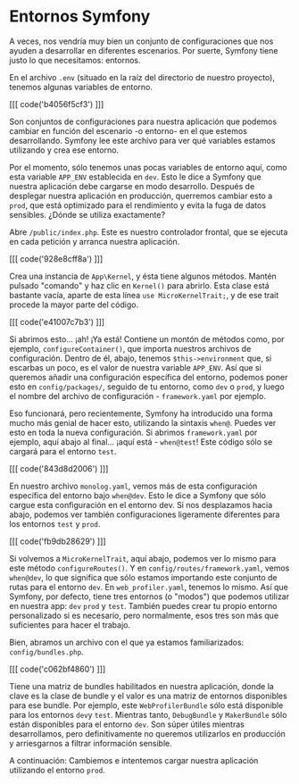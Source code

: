 # Entornos Symfony

A veces, nos vendría muy bien un conjunto de configuraciones que nos ayuden a desarrollar en diferentes escenarios. Por suerte, Symfony tiene justo lo que necesitamos: entornos.

En el archivo `.env` (situado en la raíz del directorio de nuestro proyecto), tenemos algunas variables de entorno.

[[[ code('b4056f5cf3') ]]]

Son conjuntos de configuraciones para nuestra aplicación que podemos cambiar en función del escenario -o entorno- en el que estemos desarrollando. Symfony lee este archivo para ver qué variables estamos utilizando y crea ese entorno.

Por el momento, sólo tenemos unas pocas variables de entorno aquí, como esta variable `APP_ENV` establecida en `dev`. Esto le dice a Symfony que nuestra aplicación debe cargarse en modo desarrollo. Después de desplegar nuestra aplicación en producción, querremos cambiar esto a `prod`, que está optimizado para el rendimiento y evita la fuga de datos sensibles. ¿Dónde se utiliza exactamente?

Abre `/public/index.php`. Este es nuestro controlador frontal, que se ejecuta en cada petición y arranca nuestra aplicación. 

[[[ code('928e8cff8a') ]]]

Crea una instancia de `App\Kernel`, y ésta tiene algunos métodos. Mantén pulsado "comando" y haz clic en `Kernel()` para abrirlo. Esta clase está bastante vacía, aparte de esta línea `use MicroKernelTrait;`, y de ese trait procede la mayor parte del código.

[[[ code('e41007c7b3') ]]]

Si abrimos esto... ¡ah! ¡Ya está! Contiene un montón de métodos como, por ejemplo, `configureContainer()`, que importa nuestros archivos de configuración. Dentro de él, abajo, tenemos `$this->environment` que, si escarbas un poco, es el valor de nuestra variable `APP_ENV`. Así que si queremos añadir una configuración específica del entorno, podemos poner esto en `config/packages/`, seguido de tu entorno, como `dev` o `prod`, y luego el nombre del archivo de configuración - `framework.yaml` por ejemplo.

Eso funcionará, pero recientemente, Symfony ha introducido una forma mucho más genial de hacer esto, utilizando la sintaxis `when@`. Puedes ver esto en toda la nueva configuración. Si abrimos `framework.yaml` por ejemplo, aquí abajo al final... ¡aquí está - `when@test`! Este código sólo se cargará para el entorno `test`.

[[[ code('843d8d2006') ]]]

En nuestro archivo `monolog.yaml`, vemos más de esta configuración específica del entorno bajo `when@dev`. Esto le dice a Symfony que sólo cargue esta configuración en el entorno dev. Si nos desplazamos hacia abajo, podemos ver también configuraciones ligeramente diferentes para los entornos `test` y `prod`.

[[[ code('fb9db28629') ]]]

Si volvemos a `MicroKernelTrait`, aquí abajo, podemos ver lo mismo para este método `configureRoutes()`. Y en `config/routes/framework.yaml`, vemos `when@dev`, lo que significa que sólo estamos importando este conjunto de rutas para el entorno `dev`. En `web_profiler.yaml`, tenemos lo mismo. Así que Symfony, por defecto, tiene tres entornos (o "modos") que podemos utilizar en nuestra app: `dev` `prod` y `test`. También puedes crear tu propio entorno personalizado si es necesario, pero normalmente, esos tres son más que suficientes para hacer el trabajo.

Bien, abramos un archivo con el que ya estamos familiarizados: `config/bundles.php`.

[[[ code('c062bf4860') ]]]

Tiene una matriz de bundles habilitados en nuestra aplicación, donde la clave es la clase de bundle y el valor es una matriz de entornos disponibles para ese bundle. Por ejemplo, este `WebProfilerBundle` sólo está disponible para los entornos `dev`y `test`. Mientras tanto, `DebugBundle` y `MakerBundle` sólo están disponibles para el entorno `dev`. Son súper útiles mientras desarrollamos, pero definitivamente no queremos utilizarlos en producción y arriesgarnos a filtrar información sensible.

A continuación: Cambiemos e intentemos cargar nuestra aplicación utilizando el entorno `prod`.
